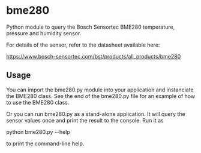 # bme280

Python module to query the Bosch Sensortec BME280 temperature,
pressure and humidity sensor.

For details of the sensor, refer to the datasheet available here:

<https://www.bosch-sensortec.com/bst/products/all_products/bme280>

## Usage

You can import the bme280.py module into your application and
instanciate the BME280 class. See the end of the bme280.py file for an
example of how to use the BME280 class.

Or you can run bme280.py as a stand-alone application. It will query
the sensor values once and print the result to the console. Run it as

 python bme280.py --help

to print the command-line help. 

